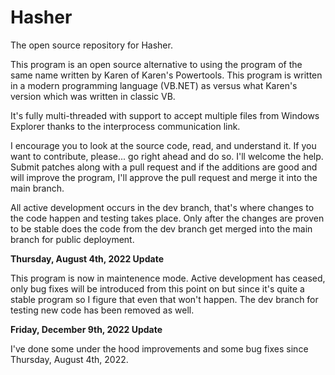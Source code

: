 # Hasher
The open source repository for Hasher.

This program is an open source alternative to using the program of the same name written by Karen of Karen's Powertools. This program is written in a modern programming language (VB.NET) as versus what Karen's version which was written in classic VB.

It's fully multi-threaded with support to accept multiple files from Windows Explorer thanks to the interprocess communication link.

I encourage you to look at the source code, read, and understand it. If you want to contribute, please... go right ahead and do so. I'll welcome the help. Submit patches along with a pull request and if the additions are good and will improve the program, I'll approve the pull request and merge it into the main branch.

All active development occurs in the dev branch, that's where changes to the code happen and testing takes place. Only after the changes are proven to be stable does the code from the dev branch get merged into the main branch for public deployment.

**Thursday, August 4th, 2022 Update**

This program is now in maintenence mode. Active development has ceased, only bug fixes will be introduced from this point on but since it's quite a stable program so I figure that even that won't happen. The dev branch for testing new code has been removed as well.

**Friday, December 9th, 2022 Update**

I've done some under the hood improvements and some bug fixes since Thursday, August 4th, 2022.
